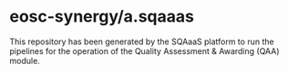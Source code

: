 <!--
SPDX-FileCopyrightText: Copyright contributors to the Software Quality Assurance as a Service (SQAaaS) project <sqaaas@ibergrid.eu>

SPDX-License-Identifier: GPL-3.0-only
-->

# eosc-synergy/a.sqaaas
This repository has been generated by the SQAaaS platform to run the pipelines
for the operation of the
Quality Assessment & Awarding (QAA)
module.